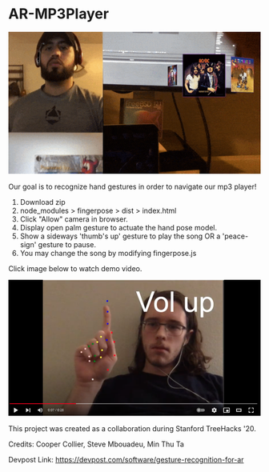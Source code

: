 # AR-MP3Player

![Vision](gesture_music.gif)

Our goal is to recognize hand gestures in order to navigate our mp3 player!

1. Download zip
2. node_modules > fingerpose > dist > index.html
3. Click "Allow" camera in browser.
4. Display open palm gesture to actuate the hand pose model.
5. Show a sideways 'thumb's up' gesture to play the song OR a 'peace-sign' gesture to pause.
6. You may change the song by modifying fingerpose.js

Click image below to watch demo video.

[![Hand Gesture Recognition](gesture_music_thumbnail.png)](https://www.youtube.com/watch?v=4ZdoBFKkc10)

This project was created as a collaboration during Stanford TreeHacks '20.

Credits: Cooper Collier, Steve Mbouadeu, Min Thu Ta

Devpost Link: https://devpost.com/software/gesture-recognition-for-ar
